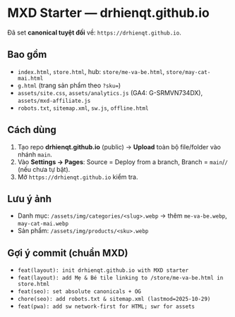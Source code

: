 # MXD Starter — drhienqt.github.io

Đã set **canonical tuyệt đối** về: `https://drhienqt.github.io`.

## Bao gồm
- `index.html`, `store.html`, hub: `store/me-va-be.html`, `store/may-cat-mai.html`
- `g.html` (trang sản phẩm theo `?sku=`)
- `assets/site.css`, `assets/analytics.js` (GA4: G-SRMVN734DX), `assets/mxd-affiliate.js`
- `robots.txt`, `sitemap.xml`, `sw.js`, `offline.html`

## Cách dùng
1) Tạo repo **drhienqt.github.io** (public) → **Upload** toàn bộ file/folder vào nhánh `main`.
2) Vào **Settings → Pages**: Source = Deploy from a branch, Branch = `main`/`/` (nếu chưa tự bật).
3) Mở `https://drhienqt.github.io` kiểm tra.

## Lưu ý ảnh
- Danh mục: `/assets/img/categories/<slug>.webp` → thêm `me-va-be.webp`, `may-cat-mai.webp`
- Sản phẩm: `/assets/img/products/<sku>.webp`

## Gợi ý commit (chuẩn MXD)
- `feat(layout): init drhienqt.github.io with MXD starter`
- `feat(layout): add Mẹ & Bé tile linking to /store/me-va-be.html in store.html`
- `feat(seo): set absolute canonicals + OG`
- `chore(seo): add robots.txt & sitemap.xml (lastmod=2025-10-29)`
- `feat(pwa): add sw network-first for HTML; swr for assets`
